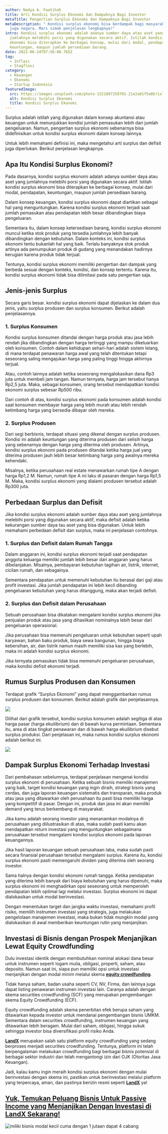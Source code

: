 ```yaml
---
author: Nadya A. Faatihah
title: Arti Kondisi Surplus Ekonomi dan Dampaknya Bagi Investor
metaTitle: Pengertian Surplus Ekonomi dan Dampaknya Bagi Investor
metaDescription: " Kondisi surplus ekonomi bisa berdampak bagi masyarakat dan
  juga negara. Mari simak penjelasan lengkapnya!"
intro: Kondisi surplus ekonomi adalah adanya sumber daya atau aset yang
  jumlahnya melebihi porsi yang digunakan secara aktif. Istilah kondisi surplus
  ekonomi bisa diterapkan ke berbagai konsep, mulai dari modal, pendapatan,
  keuntungan, maupun jumlah persediaan barang.
date: 2022-06-24T07:56:00.765Z
tag:
  - Inflasi
  - Stagflasi
category:
  - Keuangan
  - Ekonomi
  - Startup Indonesia
featuredImage:
  src: https://images.unsplash.com/photo-1521897258701-21e2a01f5e8b?ixlib=rb-1.2.1&ixid=MnwxMjA3fDB8MHxwaG90by1wYWdlfHx8fGVufDB8fHx8&auto=format&fit=crop&w=870&q=80
  alt: Kondisi Surplus Ekonomi
  title: Kondisi Surplus Ekonomi
---
```

<!--StartFragment-->

Surplus adalah istilah yang digunakan dalam konsep akuntansi atau keuangan untuk menunjukkan kondisi jumlah pemasukan lebih dari jumlah pengeluaran. Namun, pengertian surplus ekonomi sebenarnya bisa didefinisikan untuk kondisi surplus ekonomi dalam konsep lainnya.

Untuk lebih memahami definisi ini, maka mengetahui arti surplus dan defisit juga diperlukan. Berikut penjelasan lengkapnya.

## Apa Itu Kondisi Surplus Ekonomi? 

Pada dasarnya, kondisi surplus ekonomi adalah adanya sumber daya atau aset yang jumlahnya melebihi porsi yang digunakan secara aktif. Istilah kondisi surplus ekonomi bisa diterapkan ke berbagai konsep, mulai dari modal, pendapatan, keuntungan, maupun jumlah persediaan barang.

Dalam konsep keuangan, kondisi surplus ekonomi dapat diartikan sebagai hal yang menguntungkan. Karena kondisi surplus ekonomi terjadi saat jumlah pemasukan atau pendapatan lebih besar dibandingkan biaya pengeluaran. 

Sementara itu, dalam konsep ketersediaan barang, kondisi surplus ekonomi muncul ketika stok produk yang tersedia jumlahnya lebih banyak dibandingkan dengan kebutuhan. Dalam konteks ini, kondisi surplus ekonomi tentu bukanlah hal yang baik. Terlalu banyaknya stok produk artinya ada penumpukan produk di gudang yang menandakan hadirnya kerugian karena produk tidak terjual.

Tentunya, kondisi surplus ekonomi memiliki pengertian dan dampak yang berbeda sesuai dengan konteks, kondisi, dan konsep tertentu. Karena itu, kondisi surplus ekonomi tidak bisa dilimitasi pada satu pengertian saja.

## Jenis-jenis Surplus 

Secara garis besar. kondisi surplus ekonomi dapat dijelaskan ke dalam dua jenis, yaitu surplus produsen dan surplus konsumen. Berikut adalah penjelasannya.

### 1. Surplus Konsumen

Kondisi surplus konsumen ditandai dengan harga produk atau jasa lebih rendah jika dibandingkan dengan harga tertinggi yang mampu dikeluarkan oleh konsumen. Contoh dalam kehidupan sehari-hari adalah sistem lelang, di mana terdapat penawaran harga awal yang telah ditentukan tetapi seseorang saling mengajukan harga yang paling tinggi hingga akhirnya terjual.

Atau, contoh lainnya adalah ketika seseorang mengalokasikan dana Rp3 juta untuk membeli jam tangan. Namun ternyata, harga jam tersebut hanya Rp2,5 juta. Maka, sebagai konsumen, orang tersebut mendapatkan kondisi ekonomi surplus sebesar Rp500 ribu.

Dari contoh di atas, kondisi surplus ekonomi pada konsumen adalah kondisi saat konsumen membayar harga yang lebih murah atau lebih rendah ketimbang harga yang bersedia dibayar oleh mereka.

### 2. Surplus Produsen

Dari segi berbisnis, terdapat situasi yang dikenal dengan surplus produsen. Kondisi ini adalah keuntungan yang diterima produsen dari selisih harga yang sebenarnya dengan harga yang diterima oleh produsen. Artinya, kondisi surplus ekonomi pada produsen ditandai ketika harga jual yang diterima produsen jauh lebih besar ketimbang harga yang awalnya mereka kehendaki.

Misalnya, ketika perusahaan real estate menawarkan rumah tipe A dengan harga Rp1,2 M. Namun, rumah tipe A ini laku di pasaran dengan harga Rp1,5 M. Maka, kondisi surplus ekonomi yang dialami produsen tersebut adalah Rp300 juta.

## Perbedaan Surplus dan Defisit 

Jika kondisi surplus ekonomi adalah sumber daya atau aset yang jumlahnya melebihi porsi yang digunakan secara aktif, maka defisit adalah ketika kekurangan sumber daya tau aset yang bisa digunakan. Untuk lebih memahami perbedaan defisit dan surplus, maka ini penjelasan contohnya.

### 1. Surplus dan Defisit dalam Rumah Tangga

Dalam anggaran ini, kondisi surplus ekonomi terjadi saat pendapatan anggota keluarga memiliki jumlah lebih besar dari anggaran yang harus dibelanjakan. Misalnya, pembayaran kebutuhan tagihan air, listrik, internet, cicilan rumah, dan sebagainya.

Sementara pendapatan untuk memenuhi kebutuhan itu berasal dari gaji atau profit investasi. Jika jumlah pendapatan ini lebih kecil dibanding pengeluaran kebutuhan yang harus ditanggung, maka akan terjadi defisit.

### 2. Surplus dan Defisit dalam Perusahaan

Sebuah perusahaan bisa dikatakan mengalami kondisi surplus ekonomi jika penjualan produk atau jasa yang dihasilkan nominalnya lebih besar dari pengeluaran operasional.

Jika perusahaan bisa memenuhi pengeluaran untuk kebutuhan seperti upah karyawan, bahan baku produk, biaya sewa bangunan, hingga biaya kebersihan, air, dan listrik namun masih memiliki sisa kas yang berlebih, maka ini adalah kondisi surplus ekonomi. 

Jika ternyata pemasukan tidak bisa memenuhi pengeluaran perusahaan, maka kondisi defisit ekonomi terjadi.

## Rumus Surplus Produsen dan Konsumen 

Terdapat grafik “Surplus Ekonomi” yang dapat menggambarkan rumus surplus produsen dan konsumen. Berikut adalah grafik dan penjelasannya.

<!--StartFragment-->

![](https://cdn.discordapp.com/attachments/976381310857773066/989809656744509460/Grafik_Surplus_dan_Defisit.PNG)

<!--EndFragment-->

Dilihat dari grafik tersebut, kondisi surplus konsumen adalah segitiga di atas harga pasar (harga ekuilibrium) dan di bawah kurva permintaan. Sementara itu, area di atas tingkat penawaran dan di bawah harga ekuilibrium disebut surplus produksi. Dari penjelasan ini, maka rumus kondisi surplus ekonomi adalah berikut ini.

<!--StartFragment-->

![](https://cdn.discordapp.com/attachments/976381310857773066/989809657159766087/Rumus_Surplus_Ekonomi.PNG)

<!--EndFragment-->

## Dampak Surplus Ekonomi Terhadap Investasi

Dari pembahasan sebelumnya, terdapat penjelasan mengenai kondisi surplus ekonomi di perusahaan. Ketika sebuah bisnis memiliki manajemen yang baik, target kondisi keuangan yang ingin diraih, strategi bisnis yang cerdas, dan juga laporan keuangan sistematis dan transparan, maka produk atau jasa yang ditawarkan oleh perusahaan itu pasti bisa memiliki harga yang kompetitif di pasar. Dengan ini, produk dan jasa ini akan memiliki demand yang terus berkembang di masyarakat.

Jika kamu adalah seorang investor yang menanamkan modalnya di perusahaan yang diilustrasikan di atas, maka sudah pasti kamu akan mendapatkan return investasi yang menguntungkan sebagaimana perusahaan tersebut mengalami kondisi surplus ekonomi pada laporan keuangannya. 

Jika hasil laporan keuangan sebuah perusahaan laba, maka sudah pasti secara finansial perusahaan tersebut mengalami surplus. Karena itu, kondisi surplus ekonomi pasti memengaruhi dividen yang diterima oleh seorang investor. 

Sama halnya dengan kondisi ekonomi rumah tangga. Ketika pendapatan yang diterima lebih banyak dari biaya kebutuhan yang harus dipenuhi, maka surplus ekonomi ini menghadirkan opsi seseorang untuk memperoleh pendapatan lebih optimal lagi melalui investasi. Surplus ekonomi ini dapat dialokasikan untuk modal berinvestasi. 

Dengan menentukan target dan jangka waktu investasi, memahami profil risiko, memilih instrumen investasi yang strategis, juga melakukan pengelolaan manajemen investasi, maka bukan tidak mungkin modal yang dialokasikan di awal memberikan keuntungan rutin yang menjanjikan.

## Investasi di Bisnis dengan Prospek Menjanjikan Lewat Equity Crowdfunding

Dulu investasi identik dengan membutuhkan nominal alokasi dana besar untuk instrumen seperti logam mulia, obligasi, properti, saham, atau deposito. Namun saat ini, siapa pun memiliki opsi untuk investasi menjanjikan dengan modal minim melalui skema **[equity crowdfunding](https://landx.id/)**. 

Tidak hanya saham, badan usaha seperti CV, NV, Firma, dan lainnya juga dapat listing penawaran instrumen investasi lain. Caranya adalah dengan skema securities crowdfunding (SCF) yang merupakan pengembangan skema Equity Crowdfunding (ECF).

Equity crowdfunding adalah skema penerbitan efek berupa saham yang ditawarkan kepada investor untuk mendanai pengembangan bisnis UMKM. Sementara dalam securities crowdfunding, instrumen keuangan yang ditawarkan lebih beragam. Mulai dari saham, obligasi, hingga sukuk sehingga investor bisa diversifikasi profil risiko Anda.

**[LandX](https://landx.id/)** merupakan salah satu platform equity crowdfunding yang sedang berproses menjadi securities crowdfunding. Tentunya, platform ini telah berpengalaman melakukan crowdfunding bagi berbagai bisnis potensial di berbagai sektor industri dan telah mengantongi izin dari OJK (Otoritas Jasa Keuangan).

Jadi, kalau kamu ingin meraih kondisi surplus ekonomi dengan mulai berinvestasi dengan skema ini, pastikan untuk berinvestasi melalui platform yang terpercaya, aman, dan pastinya berizin resmi seperti **[LandX](https://landx.id/)** ya!

## [Yuk, Temukan Peluang Bisnis Untuk Passive Income yang Menjanjikan Dengan Investasi di LandX Sekarang!](https://landx.id/project/?utm_source=Blog&utm_medium=organic+keyword&utm_campaign=blog&utm_id=Blog)

<!--StartFragment-->

![miliki bisnis modal kecil cuma dengan 1 jutaan dapat 4 cabang ](https://accountgram-production.sfo2.cdn.digitaloceanspaces.com/landx_ghost/2021/11/jadi-owner-bisnis-hanya-1-jutaan-dengan-cuan-yang-sangat-menjanjikan.png)

<!--EndFragment-->